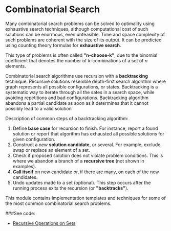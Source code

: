 # Combinatorial Search

Many combinatorial search problems can be solved to optimality using exhaustive search
 techniques, although computational cost of such solutions can be enormous, even
 unfeasible. Time and space complexity of such problems are coherent with the size of its 
 output. It can be predicted using counting theory formulas for **exhaustive search**.

This type of problems is often called **"n-choose-k"**, due to the binomial coefficient
 that denotes the number of *k*-combinations of a set of *n* elements.

Combinatorial search algorithms use recursion with a **backtracking** technique. Recursive
 solutions resemble depth-first search algorithm where graph represents all possible
 configurations, or states. Backtracking is a systematic way to iterate through all the 
 sates in a search space, while avoiding repetitions and bad configurations. Backtracking
 algorithm abandons a partial candidate as soon as it determines that it cannot possibly 
 lead to a valid solution

Description of common steps of a backtracking algorithm:
 1. Define **base case** for recursion to finish. For instance, report a found solution or
  report that algorithm has exhausted all possible solutions for given configuration.
 2. Construct a new **solution candidate**, or several. For example, exclude, swap or
  replace an element of a set.
 3. Check if proposed solution does not violate problem conditions. This is where we
  abandon a branch of a **recursive tree** (not shown in examples).
 4. **Call itself** on new candidate or, if there are many, on each of the new candidates.
 5. Undo updates made to a set (optional). This step occurs after the running process
  exits the recursion (or **"backtracks"**).

This module contains implementation templates and techniques for some of the most common
 combinatorial search problems.

###See code: 
- [Recursive Operations on Sets](/combinatorial/search/__init__.py)